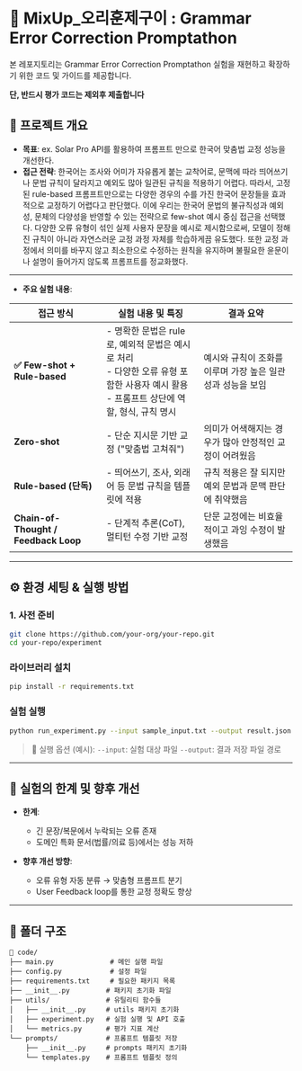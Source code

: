 # 🧪 MixUp_오리훈제구이 : Grammar Error Correction Promptathon 

본 레포지토리는 Grammar Error Correction Promptathon  실험을 재현하고 확장하기 위한 코드 및 가이드를 제공합니다.

**단, 반드시 평가 코드는 제외후 제출합니다**

## 📌 프로젝트 개요

* **목표**: ex. Solar Pro API를 활용하여 프롬프트 만으로 한국어 맞춤법 교정 성능을 개선한다. 
* **접근 전략**:
 한국어는 조사와 어미가 자유롭게 붙는 교착어로, 문맥에 따라 띄어쓰기나 문법 규칙이 달라지고 예외도 많아 일관된 규칙을 적용하기 어렵다. 따라서, 고정된 rule-based 프롬프트만으로는 다양한 경우의 수를 가진 한국어 문장들을 효과적으로 교정하기 어렵다고 판단했다.
 이에 우리는 한국어 문법의 불규칙성과 예외성, 문체의 다양성을 반영할 수 있는 전략으로 few-shot 예시 중심 접근을 선택했다. 다양한 오류 유형이 섞인 실제 사용자 문장을 예시로 제시함으로써, 모델이 정해진 규칙이 아니라 자연스러운 교정 과정 자체를 학습하게끔 유도했다. 또한 교정 과정에서 의미를 바꾸지 않고 최소한으로 수정하는 원칙을 유지하며 불필요한 윤문이나 설명이 들어가지 않도록 프롬프트를 정교화했다.

---

* **주요 실험 내용**:

| 접근 방식                  | 실험 내용 및 특징 | 결과 요약 |
|---------------------------|------------------|------------|
| **✅ Few-shot + Rule-based** | - 명확한 문법은 rule로, 예외적 문법은 예시로 처리<br>- 다양한 오류 유형 포함한 사용자 예시 활용<br>- 프롬프트 상단에 역할, 형식, 규칙 명시 | 예시와 규칙이 조화를 이루며 가장 높은 일관성과 성능을 보임 |
| **Zero-shot**              | - 단순 지시문 기반 교정 ("맞춤법 고쳐줘") | 의미가 어색해지는 경우가 많아 안정적인 교정이 어려웠음 |
| **Rule-based (단독)**       | - 띄어쓰기, 조사, 외래어 등 문법 규칙을 템플릿에 적용 | 규칙 적용은 잘 되지만 예외 문법과 문맥 판단에 취약했음 |
| **Chain-of-Thought / Feedback Loop** | - 단계적 추론(CoT), 멀티턴 수정 기반 교정 | 단문 교정에는 비효율적이고 과잉 수정이 발생했음 |





---

## ⚙️ 환경 세팅 & 실행 방법

### 1. 사전 준비 

```bash
git clone https://github.com/your-org/your-repo.git
cd your-repo/experiment
```

### 라이브러리 설치

```bash
pip install -r requirements.txt
```

### 실험 실행

```bash
python run_experiment.py --input sample_input.txt --output result.json
```

> 📎 실행 옵션 (예시):
> `--input`: 실험 대상 파일
> `--output`: 결과 저장 파일 경로

---


## 🚧 실험의 한계 및 향후 개선

* **한계**:

  * 긴 문장/복문에서 누락되는 오류 존재
  * 도메인 특화 문서(법률/의료 등)에서는 성능 저하
* **향후 개선 방향**:

  * 오류 유형 자동 분류 → 맞춤형 프롬프트 분기
  * User Feedback loop를 통한 교정 정확도 향상

---

## 📂 폴더 구조

```
📁 code/
├── main.py              # 메인 실행 파일
├── config.py            # 설정 파일
├── requirements.txt     # 필요한 패키지 목록
├── __init__.py         # 패키지 초기화 파일
├── utils/              # 유틸리티 함수들
│   ├── __init__.py     # utils 패키지 초기화
│   ├── experiment.py   # 실험 실행 및 API 호출
│   └── metrics.py      # 평가 지표 계산
└── prompts/            # 프롬프트 템플릿 저장
    ├── __init__.py     # prompts 패키지 초기화
    └── templates.py    # 프롬프트 템플릿 정의
```
